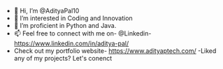 - 👋 Hi, I’m @AdityaPal10
- 👀 I’m interested in Coding and Innovation
- 🌱 I’m proficient in Python and Java.
- 📫 Feel free to connect with me on- @Linkedin- https://www.linkedin.com/in/aditya-pal/
- Check out my portfolio website- https://www.adityaptech.com/ 
-Liked any of my projects? Let's conenct
